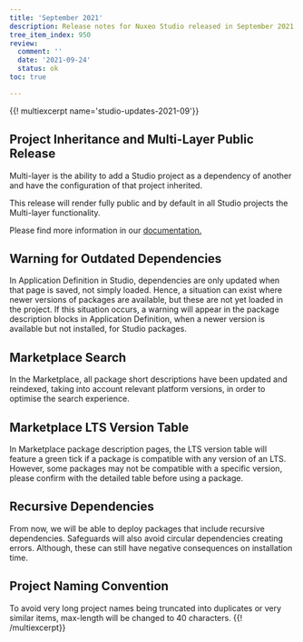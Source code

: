 ```yaml
---
title: 'September 2021'
description: Release notes for Nuxeo Studio released in September 2021.
tree_item_index: 950
review:
  comment: ''
  date: '2021-09-24'
  status: ok
toc: true

---
```


{{! multiexcerpt name='studio-updates-2021-09'}}
## Project Inheritance and Multi-Layer Public Release

Multi-layer is the ability to add a Studio project as a dependency of another and have the configuration of that project inherited.

This release will render fully public and by default in all Studio projects the Multi-layer functionality.

Please find more information in our [documentation.](https://doc.nuxeo.com/studio/project-inheritance-multi-layer/)

## Warning for Outdated Dependencies

In Application Definition in Studio, dependencies are only updated when that page is saved, not simply loaded. Hence, a situation can exist where newer versions of packages are available, but these are not yet loaded in the project. If this situation occurs, a warning will appear in the package description blocks in Application Definition, when a newer version is available but not installed, for Studio packages.   

## Marketplace Search

In the Marketplace, all package short descriptions have been updated and reindexed, taking into account relevant platform versions, in order to optimise the search experience.

## Marketplace LTS Version Table

In Marketplace package description pages, the LTS version table will feature a green tick if a package is compatible with any version of an LTS. However, some packages may not be compatible with a specific version, please confirm with the detailed table before using a package.

## Recursive Dependencies

From now, we will be able to deploy packages that include recursive dependencies. Safeguards will also avoid circular dependencies creating errors. Although, these can still have negative consequences on installation time.

## Project Naming Convention

To avoid very long project names being truncated into duplicates or very similar items, max-length will be changed to 40 characters.
{{! /multiexcerpt}}
